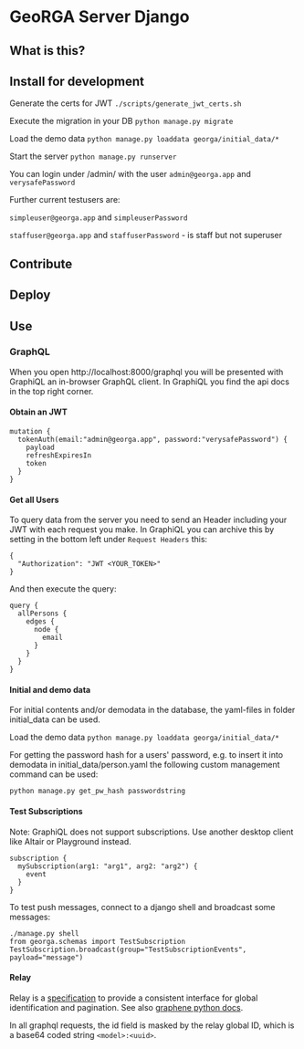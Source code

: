 # GeoRGA Server Django

## What is this?


## Install for development
Generate the certs for JWT `./scripts/generate_jwt_certs.sh`

Execute the migration in your DB `python manage.py migrate`

Load the demo data `python manage.py loaddata georga/initial_data/*`

Start the server `python manage.py runserver`

You can login under /admin/ with the user `admin@georga.app` and `verysafePassword`

Further current testusers are:

`simpleuser@georga.app` and `simpleuserPassword`

`staffuser@georga.app` and `staffuserPassword` - is staff but not superuser


## Contribute


## Deploy


## Use

### GraphQL

When you open http://localhost:8000/graphql you will be presented with GraphiQL an in-browser GraphQL client.
In GraphiQL you find the api docs in the top right corner.

#### Obtain an JWT
```
mutation {
  tokenAuth(email:"admin@georga.app", password:"verysafePassword") {
    payload
    refreshExpiresIn
    token
  }
}
```


#### Get all Users
To query data from the server you need to send an Header including your JWT with each request you make.
In GraphiQL you can archive this by setting in the bottom left under `Request Headers` this:
```
{
  "Authorization": "JWT <YOUR_TOKEN>"
}
```
And then execute the query:
```
query {
  allPersons {
    edges {
      node {
        email
      }
    }
  }
}
```

#### Initial and demo data
For initial contents and/or demodata in the database, the yaml-files in folder initial_data can be used.

Load the demo data `python manage.py loaddata georga/initial_data/*`

For getting the password hash for a users' password, e.g. to insert it into demodata in initial_data/person.yaml the following custom management command can be used:

`python manage.py get_pw_hash passwordstring`


#### Test Subscriptions
Note: GraphiQL does not support subscriptions.
Use another desktop client like Altair or Playground instead.

```
subscription {
  mySubscription(arg1: "arg1", arg2: "arg2") {
    event
  }
}
```

To test push messages, connect to a django shell and broadcast some messages:

```
./manage.py shell
from georga.schemas import TestSubscription
TestSubscription.broadcast(group="TestSubscriptionEvents", payload="message")
```

#### Relay
Relay is a [specification](https://relay.dev/docs/guides/graphql-server-specification/)
to provide a consistent interface for global identification and pagination.
See also [graphene python docs](https://docs.graphene-python.org/en/latest/relay/).

In all graphql requests, the id field is masked by the relay global ID,
which is a base64 coded string `<model>:<uuid>`.

